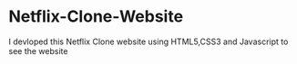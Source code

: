 # Netflix-Clone-Website
I devloped this Netflix Clone website using HTML5,CSS3 and Javascript to see the website 
